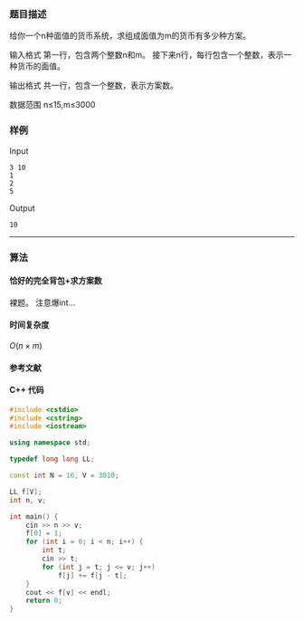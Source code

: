 ### 题目描述

给你一个n种面值的货币系统，求组成面值为m的货币有多少种方案。

输入格式
第一行，包含两个整数n和m。
接下来n行，每行包含一个整数，表示一种货币的面值。

输出格式
共一行，包含一个整数，表示方案数。

数据范围
n≤15,m≤3000

### 样例

Input

```
3 10
1
2
5
```

Output

```
10
```

----------

### 算法
#### 恰好的完全背包+求方案数

裸题。
注意爆int...

#### 时间复杂度

$O(n \times m)$

#### 参考文献

#### C++ 代码

``` cpp
#include <cstdio>
#include <cstring>
#include <iostream>

using namespace std;

typedef long long LL;

const int N = 16, V = 3010;

LL f[V];
int n, v;

int main() {
    cin >> n >> v;
    f[0] = 1;
    for (int i = 0; i < n; i++) {
        int t;
        cin >> t;
        for (int j = t; j <= v; j++)
            f[j] += f[j - t];
    }
    cout << f[v] << endl;
    return 0;
}
```